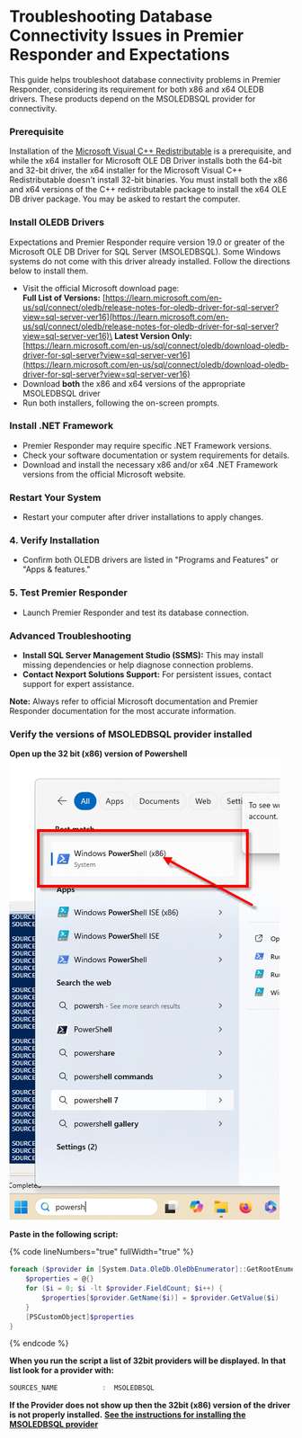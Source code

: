 # Troubleshooting Database Connectivity Issues in Premier Responder and Expectations

This guide helps troubleshoot database connectivity problems in Premier Responder, considering its requirement for both x86 and x64 OLEDB drivers. These products depend on the MSOLEDBSQL provider for connectivity.

### Prerequisite <a href="#id-1-install-oledb-drivers" id="id-1-install-oledb-drivers"></a>

Installation of the [Microsoft Visual C++ Redistributable](https://learn.microsoft.com/en-us/cpp/windows/latest-supported-vc-redist) is a prerequisite, and while the x64 installer for Microsoft OLE DB Driver installs both the 64-bit and 32-bit driver, the x64 installer for the Microsoft Visual C++ Redistributable doesn't install 32-bit binaries. You must install both the x86 and x64 versions of the C++ redistributable package to install the x64 OLE DB driver package. You may be asked to restart the computer.

### Install OLEDB Drivers <a href="#id-1-install-oledb-drivers" id="id-1-install-oledb-drivers"></a>

Expectations and Premier Responder require version 19.0 or greater of the Microsoft OLE DB Driver for SQL Server (MSOLEDBSQL). Some Windows systems do not come with this driver already installed. Follow the directions below to install them.

* Visit the official Microsoft download page: \
  **Full List of Versions:** [https://learn.microsoft.com/en-us/sql/connect/oledb/release-notes-for-oledb-driver-for-sql-server?view=sql-server-ver16](https://learn.microsoft.com/en-us/sql/connect/oledb/release-notes-for-oledb-driver-for-sql-server?view=sql-server-ver16)\
  **Latest Version Only:** [https://learn.microsoft.com/en-us/sql/connect/oledb/download-oledb-driver-for-sql-server?view=sql-server-ver16](https://learn.microsoft.com/en-us/sql/connect/oledb/download-oledb-driver-for-sql-server?view=sql-server-ver16)
* Download **both** the x86 and x64 versions of the appropriate MSOLEDBSQL  driver&#x20;
* Run both installers, following the on-screen prompts.

### Install .NET Framework <a href="#id-2-install-net-framework" id="id-2-install-net-framework"></a>

* Premier Responder may require specific .NET Framework versions.
* Check your software documentation or system requirements for details.
* Download and install the necessary x86 and/or x64 .NET Framework versions from the official Microsoft website.

### Restart Your System <a href="#id-3-restart-your-system" id="id-3-restart-your-system"></a>

* Restart your computer after driver installations to apply changes.

### 4. Verify Installation <a href="#id-4-verify-installation" id="id-4-verify-installation"></a>

* Confirm both OLEDB drivers are listed in "Programs and Features" or "Apps & features."

### 5. Test Premier Responder <a href="#id-5-test-premier-responder" id="id-5-test-premier-responder"></a>

* Launch Premier Responder and test its database connection.

### Advanced Troubleshooting <a href="#advanced-troubleshooting" id="advanced-troubleshooting"></a>

* **Install SQL Server Management Studio (SSMS):** This may install missing dependencies or help diagnose connection problems.
* **Contact Nexport Solutions Support:** For persistent issues, contact support for expert assistance.

**Note:** Always refer to official Microsoft documentation and Premier Responder documentation for the most accurate information.

### Verify the versions of MSOLEDBSQL provider installed

**Open up the 32 bit (x86) version of Powershell**\
![](../.gitbook/assets/image.png)

**Paste in the following script:**

{% code lineNumbers="true" fullWidth="true" %}
```powershell
foreach ($provider in [System.Data.OleDb.OleDbEnumerator]::GetRootEnumerator()) {
    $properties = @{}
    for ($i = 0; $i -lt $provider.FieldCount; $i++) {
        $properties[$provider.GetName($i)] = $provider.GetValue($i)
    }
    [PSCustomObject]$properties
}
```
{% endcode %}

**When you run the script a list of 32bit providers will be displayed. In that list look for a provider with:**

```powershell
SOURCES_NAME           :  MSOLEDBSQL
```

**If the Provider does not show up then the 32bit (x86) version of the driver is not properly installed.** [**See the instructions for installing the MSOLEDBSQL provider**](troubleshooting-database-connectivity-issues-in-premier-responder-and-expectations.md#id-1-install-oledb-drivers-1)

